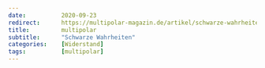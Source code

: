 ```yaml
---
date:          2020-09-23
redirect:      https://multipolar-magazin.de/artikel/schwarze-wahrheiten
title:         multipolar
subtitle:      "Schwarze Wahrheiten"
categories:    [Widerstand]
tags:          [multipolar]
---
```

